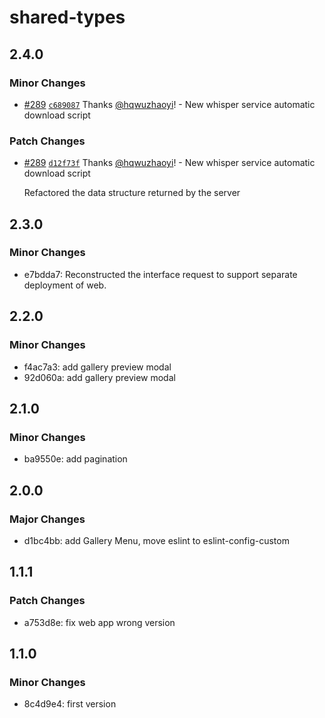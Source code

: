 # shared-types

## 2.4.0

### Minor Changes

- [#289](https://github.com/hqwuzhaoyi/gpt-subtitle/pull/289) [`c689087`](https://github.com/hqwuzhaoyi/gpt-subtitle/commit/c68908773728f849f080f90331ac23930e847b62) Thanks [@hqwuzhaoyi](https://github.com/hqwuzhaoyi)! - New whisper service automatic download script

### Patch Changes

- [#289](https://github.com/hqwuzhaoyi/gpt-subtitle/pull/289) [`d12f73f`](https://github.com/hqwuzhaoyi/gpt-subtitle/commit/d12f73f97e2115a7c636a40f997efe1e3f617383) Thanks [@hqwuzhaoyi](https://github.com/hqwuzhaoyi)! - New whisper service automatic download script

  Refactored the data structure returned by the server

## 2.3.0

### Minor Changes

- e7bdda7: Reconstructed the interface request to support separate deployment of web.

## 2.2.0

### Minor Changes

- f4ac7a3: add gallery preview modal
- 92d060a: add gallery preview modal

## 2.1.0

### Minor Changes

- ba9550e: add pagination

## 2.0.0

### Major Changes

- d1bc4bb: add Gallery Menu, move eslint to eslint-config-custom

## 1.1.1

### Patch Changes

- a753d8e: fix web app wrong version

## 1.1.0

### Minor Changes

- 8c4d9e4: first version
